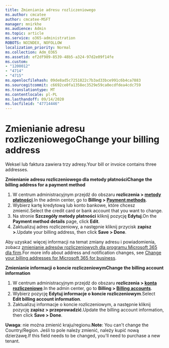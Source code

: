 ```yaml
---
title: Zmienianie adresu rozliczeniowego
ms.author: cmcatee
author: cmcatee-MSFT
manager: mnirkhe
ms.audience: Admin
ms.topic: article
ms.service: o365-administration
ROBOTS: NOINDEX, NOFOLLOW
localization_priority: Normal
ms.collection: Adm_O365
ms.assetid: ef2df989-8539-48b5-a324-97d2e09f14fe
ms.custom:
- "1200012"
- "4714"
- "4715"
ms.openlocfilehash: 09de8ad5c7251822c7b3ad33bce991c6b4ca7883
ms.sourcegitcommit: c6692ce0fa1358ec3529e59ca0ecdfdea4cdc759
ms.translationtype: MT
ms.contentlocale: pl-PL
ms.lasthandoff: 09/14/2020
ms.locfileid: "47714446"
---
```

# <a name="change-your-billing-address"></a><span data-ttu-id="a1ade-102">Zmienianie adresu rozliczeniowego</span><span class="sxs-lookup"><span data-stu-id="a1ade-102">Change your billing address</span></span>

<span data-ttu-id="a1ade-103">Weksel lub faktura zawiera trzy adresy.</span><span class="sxs-lookup"><span data-stu-id="a1ade-103">Your bill or invoice contains three addresses.</span></span>

<span data-ttu-id="a1ade-104">**Zmienianie adresu rozliczeniowego dla metody płatności**</span><span class="sxs-lookup"><span data-stu-id="a1ade-104">**Change the billing address for a payment method**</span></span>

1. <span data-ttu-id="a1ade-105">W centrum administracyjnym przejdź do obszaru **rozliczenia > [metody płatności](https://go.microsoft.com/fwlink/p/?linkid=2018806)**.</span><span class="sxs-lookup"><span data-stu-id="a1ade-105">In the admin center, go to **Billing > [Payment methods](https://go.microsoft.com/fwlink/p/?linkid=2018806)**.</span></span>
2. <span data-ttu-id="a1ade-106">Wybierz kartę kredytową lub konto bankowe, które chcesz zmienić.</span><span class="sxs-lookup"><span data-stu-id="a1ade-106">Select the credit card or bank account that you want to change.</span></span>
3. <span data-ttu-id="a1ade-107">Na stronie **Szczegóły metody płatności** kliknij pozycję **Edytuj**.</span><span class="sxs-lookup"><span data-stu-id="a1ade-107">On the **Payment method details** page, click **Edit**.</span></span>
4. <span data-ttu-id="a1ade-108">Zaktualizuj adres rozliczeniowy, a następnie kliknij przycisk **zapisz >**.</span><span class="sxs-lookup"><span data-stu-id="a1ade-108">Update your billing address, then click **Save > Done**.</span></span>

<span data-ttu-id="a1ade-109">Aby uzyskać więcej informacji na temat zmiany adresu i powiadomienia, zobacz [zmienianie adresów rozliczeniowych dla programu Microsoft 365 dla firm](https://docs.microsoft.com/microsoft-365/commerce/billing-and-payments/change-your-billing-addresses?view=o365-worldwide).</span><span class="sxs-lookup"><span data-stu-id="a1ade-109">For more info about address and notification changes, see [Change your billing addresses for Microsoft 365 for business](https://docs.microsoft.com/microsoft-365/commerce/billing-and-payments/change-your-billing-addresses?view=o365-worldwide).</span></span>

<span data-ttu-id="a1ade-110">**Zmienianie informacji o koncie rozliczeniowym**</span><span class="sxs-lookup"><span data-stu-id="a1ade-110">**Change the billing account information**</span></span>

1. <span data-ttu-id="a1ade-111">W centrum administracyjnym przejdź do obszaru **rozliczenia > [konta rozliczeniowe](https://admin.microsoft.com/Adminportal/Home?source=applauncher#/BillingAccounts/billing-accounts)**.</span><span class="sxs-lookup"><span data-stu-id="a1ade-111">In the admin center, go to **Billing > [Billing accounts](https://admin.microsoft.com/Adminportal/Home?source=applauncher#/BillingAccounts/billing-accounts)**.</span></span>
2. <span data-ttu-id="a1ade-112">Wybierz pozycję **Edytuj informacje o koncie rozliczeniowym**.</span><span class="sxs-lookup"><span data-stu-id="a1ade-112">Select **Edit billing account information**.</span></span>
3. <span data-ttu-id="a1ade-113">Zaktualizuj informacje o koncie rozliczeniowym, a następnie kliknij pozycję **zapisz > przeprowadzić**.</span><span class="sxs-lookup"><span data-stu-id="a1ade-113">Update the billing account information, then click **Save > Done**.</span></span>

<span data-ttu-id="a1ade-114">**Uwaga**: nie można zmienić kraju/regionu.</span><span class="sxs-lookup"><span data-stu-id="a1ade-114">**Note**: You can't change the Country/Region.</span></span> <span data-ttu-id="a1ade-115">Jeśli to pole należy zmienić, należy kupić nową dzierżawę.</span><span class="sxs-lookup"><span data-stu-id="a1ade-115">If this field needs to be changed, you'll need to purchase a new tenant.</span></span>
